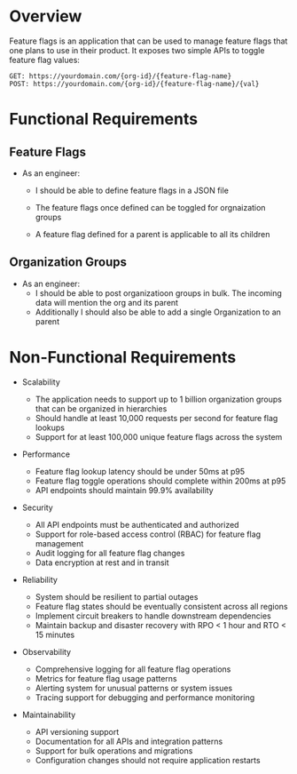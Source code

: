 # Overview

Feature flags is an application that can be used to manage feature flags that one plans to use in their product. It exposes two simple APIs to toggle feature flag values:

```
GET: https://yourdomain.com/{org-id}/{feature-flag-name}
POST: https://yourdomain.com/{org-id}/{feature-flag-name}/{val}
```

# Functional Requirements

## Feature Flags
  - As an engineer:
    - I should be able to define feature flags in a JSON file
    - The feature flags once defined can be toggled for orgnaization groups
   
    - A feature flag defined for a parent is applicable to all its children

## Organization Groups
  - As an engineer:
    - I should be able to post organizatioon groups in bulk. The incoming data will mention the org and its parent
    - Additionally I should also be able to add a single Organization to an parent


# Non-Functional Requirements

- Scalability

  - The application needs to support up to 1 billion organization groups that can be organized in hierarchies
  - Should handle at least 10,000 requests per second for feature flag lookups
  - Support for at least 100,000 unique feature flags across the system

- Performance

  - Feature flag lookup latency should be under 50ms at p95
  - Feature flag toggle operations should complete within 200ms at p95
  - API endpoints should maintain 99.9% availability

- Security

  - All API endpoints must be authenticated and authorized
  - Support for role-based access control (RBAC) for feature flag management
  - Audit logging for all feature flag changes
  - Data encryption at rest and in transit

- Reliability

  - System should be resilient to partial outages
  - Feature flag states should be eventually consistent across all regions
  - Implement circuit breakers to handle downstream dependencies
  - Maintain backup and disaster recovery with RPO < 1 hour and RTO < 15 minutes

- Observability

  - Comprehensive logging for all feature flag operations
  - Metrics for feature flag usage patterns
  - Alerting system for unusual patterns or system issues
  - Tracing support for debugging and performance monitoring

- Maintainability
  - API versioning support
  - Documentation for all APIs and integration patterns
  - Support for bulk operations and migrations
  - Configuration changes should not require application restarts
